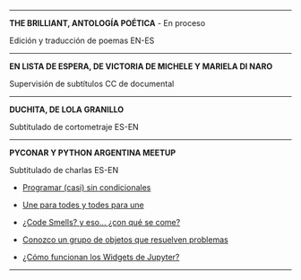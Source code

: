 
---

**THE BRILLIANT, ANTOLOGÍA POÉTICA** - En proceso

Edición y traducción de poemas EN-ES 

---

**EN LISTA DE ESPERA, DE VICTORIA DE MICHELE Y MARIELA DI NARO**

Supervisión de subtítulos CC de documental

---
**DUCHITA, DE LOLA GRANILLO**

Subtitulado de cortometraje ES-EN

---

**PYCONAR Y PYTHON ARGENTINA MEETUP**

Subtitulado de charlas ES-EN

- [Programar (casi) sin condicionales](https://www.youtube.com/watch?v=ioeMeQNEgL8)

- [Une para todes y todes para une](https://www.youtube.com/watch?v=vPimduOkpdY)

- [¿Code Smells? y eso… ¿con qué se come?](https://www.youtube.com/watch?v=y1qzHr-uBwQ)

- [Conozco un grupo de objetos que resuelven problemas](https://www.youtube.com/watch?v=kyrDRjW3-xY)

- [¿Cómo funcionan los Widgets de Jupyter? ](https://www.youtube.com/watch?v=qqLrHzNaD28)


---